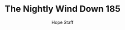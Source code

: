 ---
image: /assets/img/nwd/185_nwd_isaiah_12_2_b_nlt.png
title: The Nightly Wind Down 185
categories:
  - The Nightly Wind Down
author: Hope Staff
notes: The Nightly Wind Down 185
embed: >-
  EMBED_GOES_HERE
transcript: >-
  SOME LINES OF TEXT START HERE
---